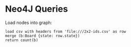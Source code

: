 Neo4J Queries
=============

Load nodes into graph:

```cypher
load csv with headers from 'file:///2x2-ids.csv' as row 
merge (b:Board {state: row.state}) 
return count(b)
```
